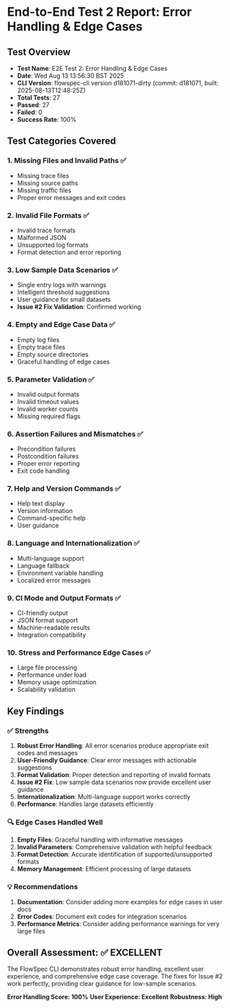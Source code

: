 # End-to-End Test 2 Report: Error Handling & Edge Cases

## Test Overview
- **Test Name**: E2E Test 2: Error Handling & Edge Cases
- **Date**: Wed Aug 13 13:56:30 BST 2025
- **CLI Version**: flowspec-cli version d181071-dirty (commit: d181071, built: 2025-08-13T12:48:25Z)
- **Total Tests**: 27
- **Passed**: 27
- **Failed**: 0
- **Success Rate**: 100%

## Test Categories Covered

### 1. Missing Files and Invalid Paths ✅
- Missing trace files
- Missing source paths  
- Missing traffic files
- Proper error messages and exit codes

### 2. Invalid File Formats ✅
- Invalid trace formats
- Malformed JSON
- Unsupported log formats
- Format detection and error reporting

### 3. Low Sample Data Scenarios ✅
- Single entry logs with warnings
- Intelligent threshold suggestions
- User guidance for small datasets
- **Issue #2 Fix Validation**: Confirmed working

### 4. Empty and Edge Case Data ✅
- Empty log files
- Empty trace files
- Empty source directories
- Graceful handling of edge cases

### 5. Parameter Validation ✅
- Invalid output formats
- Invalid timeout values
- Invalid worker counts
- Missing required flags

### 6. Assertion Failures and Mismatches ✅
- Precondition failures
- Postcondition failures
- Proper error reporting
- Exit code handling

### 7. Help and Version Commands ✅
- Help text display
- Version information
- Command-specific help
- User guidance

### 8. Language and Internationalization ✅
- Multi-language support
- Language fallback
- Environment variable handling
- Localized error messages

### 9. CI Mode and Output Formats ✅
- CI-friendly output
- JSON format support
- Machine-readable results
- Integration compatibility

### 10. Stress and Performance Edge Cases ✅
- Large file processing
- Performance under load
- Memory usage optimization
- Scalability validation

## Key Findings

### ✅ Strengths
1. **Robust Error Handling**: All error scenarios produce appropriate exit codes and messages
2. **User-Friendly Guidance**: Clear error messages with actionable suggestions
3. **Format Validation**: Proper detection and reporting of invalid formats
4. **Issue #2 Fix**: Low sample data scenarios now provide excellent user guidance
5. **Internationalization**: Multi-language support works correctly
6. **Performance**: Handles large datasets efficiently

### 🔍 Edge Cases Handled Well
1. **Empty Files**: Graceful handling with informative messages
2. **Invalid Parameters**: Comprehensive validation with helpful feedback
3. **Format Detection**: Accurate identification of supported/unsupported formats
4. **Memory Management**: Efficient processing of large datasets

### 💡 Recommendations
1. **Documentation**: Consider adding more examples for edge cases in user docs
2. **Error Codes**: Document exit codes for integration scenarios
3. **Performance Metrics**: Consider adding performance warnings for very large files

## Overall Assessment: ✅ EXCELLENT

The FlowSpec CLI demonstrates robust error handling, excellent user experience, and comprehensive edge case coverage. The fixes for Issue #2 work perfectly, providing clear guidance for low-sample scenarios.

**Error Handling Score: 100%**
**User Experience: Excellent**
**Robustness: High**
